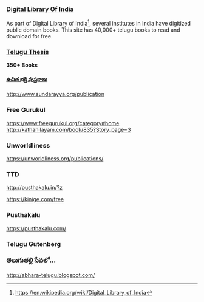 <!--
.. title: తెలుగు పుస్తకాలు ఉచితంగా లభించే వెబ్‌సైట్లు (Websites To Dowload Telugu Books For Free)
.. slug: telugu-books-free-download-sites
.. date: 2020-04-05 21:33:00 UTC+05:30
.. tags:
.. category:
.. link:
.. description:
.. type:
-->

### [Digital Library Of India](https://ndl.iitkgp.ac.in/)

As part of Digital Library of India[^1], several institutes in India have digitized public domain books. This site has 40,000+ telugu books to read and download for free.


### [Telugu Thesis](http://www.teluguthesis.com/p/blog-page_20.html)

<b>350+ Books</b>


#### [ఉచిత భక్తి పుస్తకాలు](http://www.sairealattitudemanagement.org/Telugu-Devotional-Spiritual-Free-eBooks-All-List)



http://www.sundarayya.org/publication



### Free Gurukul

https://www.freegurukul.org/category#home
http://kathanilayam.com/book/835?Story_page=3


### Unworldliness

https://unworldliness.org/publications/


### TTD

http://pusthakalu.in/?z


https://kinige.com/free


### Pusthakalu

https://pusthakalu.com/


### Telugu Gutenberg


### తెలుగుతల్లి సేవలో...

http://abhara-telugu.blogspot.com/


[^1]: https://en.wikipedia.org/wiki/Digital_Library_of_India
